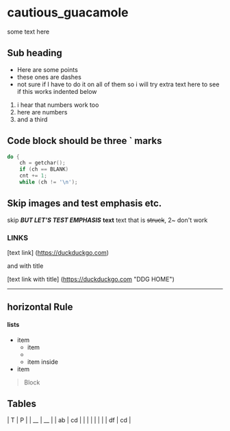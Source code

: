 # cautious_guacamole

some text here

## Sub heading

- Here are some points
- these ones are dashes
- not sure if I have to do it on all of them
   so i will try extra
   text here
   to see if this works
   indented below
   
   
1. i hear that numbers work too
2. here are numbers
3. and a third

## Code block should be three ` marks
```c
do {
	ch = getchar();
	if (ch == BLANK)
	cnt += 1;
	while (ch != '\n');
```
## Skip images and test emphasis etc.
skip
***BUT LET'S TEST EMPHASIS***
__text__
text that is ~~struck~~, 2~ don't work

### LINKS
[text link] (https://duckduckgo.com)

and with title

[text link with title] (https://duckduckgo.com "DDG HOME")

---
horizontal Rule
---

#### lists
* item
  * item
  * 
  * item inside
* item

> Block

## Tables

| T  | P  |
| __ | __ |
| ab | cd |
|    |    |
|    |    |
| df | cd |


